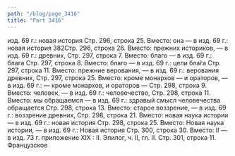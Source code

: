```yaml
---
path: "/blog/page_3416"
title: "Part 3416"
---
```


изд. 69 г.: новая история
Стр. 296, строка 25.
Вместо: она — в изд. 69 г.: новая история
382Стр. 296, строка 26.
Вместо: прежних историков, — в изд. 69 г.: древних,
Стр. 297, строка 7.
Вместо: благо — в изд. 69 г.: блага
Стр. 297, строка 8.
Вместо: благо — в изд. 69 г.: цели бла̀га
Стр. 297, строка 11.
Вместо: прежние верования, — в изд. 69 г.: верования древних,
Стр. 297, строка 25.
Вместо: кроме монархов — и ораторов, — в изд. 69 г.: — кроме монархов, и ораторов —
Стр. 298, строка 9.
Вместо: человек, — в изд. 69 г.: человечество,
Стр. 298, строка 11.
Вместо: мы обращаемся — в изд. 69 г.: здравый смысл человечества обращается
Стр. 298, строка 13.
Вместо: старое воззрение, — в изд. 69 г.: воззрение древних,
Стр. 298, строка 21.
Вместо: новая наука истории — в изд. 69 г.: новая история
Стр. 298, строка 25.
Вместо: Новая наука истории, — в изд. 69 г.: Новая история
Стр. 300, строка 30.
Вместо: II — в изд. 73 г. приложение XIX : II.
Эпилог, ч. II, гл. II.
Стр. 301, строка 11.
Французское 
